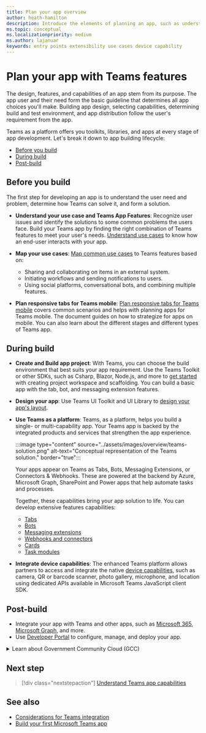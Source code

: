 ```yaml
---
title: Plan your app overview
author: heath-hamilton
description: Introduce the elements of planning an app, such as understanding use cases and mapping them to app capabilities, app capabilities, and other Teams features.
ms.topic: conceptual
ms.localizationpriority: medium
ms.author: lajanuar
keywords: entry points extensibility use cases device capability
---
```


# Plan your app with Teams features

The design, features, and capabilities of an app stem from its purpose. The app user and their need form the basic guideline that determines all app choices you'll make. Building app design, selecting capabilities, determining build and test environment, and app distribution follow the user's requirement from the app.

Teams as a platform offers you toolkits, libraries, and apps at every stage of app development.
Let's break it down to app building lifecycle:

- [Before you build](#before-you-build)
- [During build](#during-build)
- [Post-build](#post-build)

## Before you build

The first step for developing an app is to understand the user need and problem, determine how Teams can solve it, and form a solution.

- **Understand your use case and Teams App Features**: Recognize user issues and identify the solutions to some common problems the users face. Build your Teams app by finding the right combination of Teams features to meet your user's needs. [Understand use cases](../concepts/design/understand-use-cases.md) to know how an end-user interacts with your app.

- **Map your use cases**: [Map common use cases](../concepts/design/map-use-cases.md) to Teams features based on:

  - Sharing and collaborating on items in an external system.
  - Initiating workflows and sending notifications to users.
  - Using social platforms, conversational bots, and combining multiple features.

- **Plan responsive tabs for Teams mobile**: [Plan responsive tabs for Teams mobile](../concepts/design/plan-responsive-tabs-for-teams-mobile.md) covers common scenarios and helps with planning apps for Teams mobile. The document guides on how to strategize for apps on mobile. You can also learn about the different stages and different types of Teams app.

## During build

- **Create and Build app project**: With Teams, you can choose the build environment that best suits your app requirement. Use the Teams Toolkit or other SDKs, such as Csharp, Blazor, Node.js, and more to [get started](../get-started/get-started-overview.md#get-started) with creating project workspace and scaffolding. You can build a basic app with the tab, bot, and messaging extension features.

- **Design your app**: Use Teams UI Toolkit and UI Library to [design your app's layout](~/concepts/design/design-teams-app-process.md).

- **Use Teams as a platform**: Teams, as a platform, helps you build a single- or multi-capability app. Your Teams app is backed by the integrated products and services that strengthen the app experience.

    :::image type="content" source="../assets/images/overview/teams-solution.png" alt-text="Conceptual representation of the Teams solution." border="true":::

    Your apps appear on Teams as Tabs, Bots, Messaging Extensions, or Connectors & Webhooks. These are powered at the backend by Azure, Microsoft Graph, SharePoint and Power apps that help automate tasks and processes.

    Together, these capabilities bring your app solution to life. You can develop extensive features capabilities:

  - [Tabs](../tabs/what-are-tabs.md#microsoft-teams-tabs)
  - [Bots](../bots/what-are-bots.md#bots-in-microsoft-teams)
  - [Messaging extensions](../messaging-extensions/what-are-messaging-extensions.md#messaging-extensions)
  - [Webhooks and connectors](../webhooks-and-connectors/what-are-webhooks-and-connectors.md#webhooks-and-connectors)
  - [Cards](../task-modules-and-cards/what-are-cards.md#cards)
  - [Task modules](../task-modules-and-cards/what-are-task-modules.md#task-modules)

- **Integrate device capabilities**: The enhanced Teams platform allows partners to access and integrate the native [device capabilities](device-capabilities/device-capabilities-overview.md#device-capabilities), such as camera, QR or barcode scanner, photo gallery, microphone, and location using dedicated APIs available in Microsoft Teams JavaScript client SDK.

## Post-build

- Integrate your app with Teams and other apps, such as [Microsoft 365](../m365-apps/overview.md#extend-teams-apps-across-microsoft-365), [Microsoft Graph](../graph-api/proactive-bots-and-messages/graph-proactive-bots-and-messages.md#proactive-installation-of-apps-using-graph-api-to-send-messages), and more.
- Use [Developer Portal](build-and-test/teams-developer-portal.md#manage-your-apps-with-the-developer-portal-for-microsoft-teams) to configure, manage, and deploy your app.

<details>
<summary>Learn about Government Community Cloud (GCC)</summary>

Government Community Cloud is a government focused copy of the commercial environment. Department of Defense (DOD) and Federal contractors must meet the stringent cybersecurity and compliance requirements. For this purpose, GCC-High was created to meet the needs of DOD and Federal contractors. GCC-High is a copy of the DOD cloud but exists in its own sovereign environment. The DOD cloud is built for the Department of Defense only.

The following table includes Teams features and availability for GCC, GCC-High, and DOD:

| Features   | GCC | GCC-High | DOD |
|-------------|---------|---|---|
| Teams owned apps as in internally developed apps | ✔️ App is enabled if it has GCC. | ✔️ App is enabled if it has GCC-High. | ✔️ App is enabled if it has DOD. |
| Microsoft apps | ✔️ Microsoft apps compliant with GCC | ✔️ Microsoft apps compliant with GCC-High | ✔️ Microsoft apps compliant with DOD |
| 3p or third-party apps | ✔️ Third-party apps are available. Disabled by default and tenant admin use their own discretion to enable it. | ❌ | ❌ |
| Bots | ✔️ | ❌ | ❌ |
| Custom or Lob tab apps |  ✔️ | ✔️ | ✔️ |
| Sideloading apps | ✔️ | ❌ | ❌ |
| Custom or Lob bots | ✔️ | ❌ | ❌ |
| Custom messaging extensions | ❌ | ❌ | ❌ |
| Custom connectors | ❌ | ❌ | ❌ |

The following list helps to identify the availability of GCC, GCC-High, and DOD for the features:

- For third-party apps, see [web apps](../samples/integrating-web-apps.md) and [meeting app extensibility](../apps-in-teams-meetings/meeting-app-extensibility.md).
- For bots, see [build your first conversational bot for Teams](../get-started/first-app-bot.md), [designing your Teams bot](../bots/design/bots.md), [add bots to Microsoft Teams apps](../resources/bot-v3/bots-overview.md), and [bots in Teams](../bots/what-are-bots.md).
- For sideloading apps, see [enable your Teams app to be customized](../concepts/design/enable-app-customization.md), [distribute your Microsoft Teams app](../concepts/deploy-and-publish/apps-publish-overview.md), and [Upload your app in Teams](../concepts/deploy-and-publish/apps-upload.md).
- For custom connectors, see [create Office 365 connectors for Teams](../webhooks-and-connectors/how-to/connectors-creating.md).

</details>

## Next step

> [!div class="nextstepaction"]
> [Understand Teams app capabilities](capabilities-overview.md)

## See also

- [Considerations for Teams integration](../samples/integrating-web-apps.md)
- [Build your first Microsoft Teams app](../build-your-first-app/build-first-app-overview.md)
